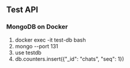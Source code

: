 ## Test API

### MongoDB on Docker
1. docker exec -it test-db bash
2. mongo --port 131
3. use testdb
4. db.counters.insert({"_id": "chats", "seq": 1})